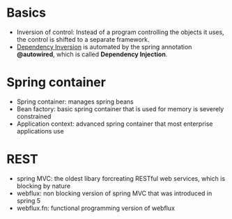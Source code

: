 # Basics
- Inversion of control: Instead of a program controlling the objects it uses, the control is shifted to a separate framework.
- [Dependency Inversion](https://github.com/vacu9708/Fundamental-knowledge/edit/main/Etc/Object%20Oriented%20Programming/readme.md#L199) is automated by the spring annotation **@autowired**, which is called **Dependency Injection**.


# Spring container
- Spring container: manages spring beans
- Bean factory: basic spring container that is used for memory is severely constrained
- Application context: advanced spring container that most enterprise applications use

# REST
- spring MVC: the oldest libary forcreating RESTful web services, which is blocking by nature
- webflux: non blocking version of spring MVC that was introduced in spring 5
- webflux.fn: functional programming version of webflux
